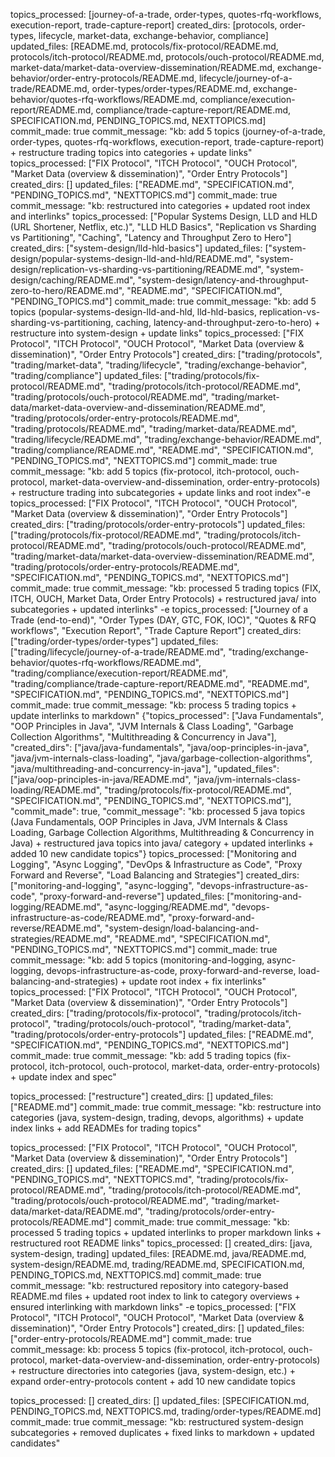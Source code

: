topics_processed: [journey-of-a-trade, order-types, quotes-rfq-workflows, execution-report, trade-capture-report]
created_dirs: [protocols, order-types, lifecycle, market-data, exchange-behavior, compliance]
updated_files: [README.md, protocols/fix-protocol/README.md, protocols/itch-protocol/README.md, protocols/ouch-protocol/README.md, market-data/market-data-overview-dissemination/README.md, exchange-behavior/order-entry-protocols/README.md, lifecycle/journey-of-a-trade/README.md, order-types/order-types/README.md, exchange-behavior/quotes-rfq-workflows/README.md, compliance/execution-report/README.md, compliance/trade-capture-report/README.md, SPECIFICATION.md, PENDING_TOPICS.md, NEXTTOPICS.md]
commit_made: true
commit_message: "kb: add 5 topics (journey-of-a-trade, order-types, quotes-rfq-workflows, execution-report, trade-capture-report) + restructure trading topics into categories + update links"
topics_processed: ["FIX Protocol", "ITCH Protocol", "OUCH Protocol", "Market Data (overview & dissemination)", "Order Entry Protocols"]
created_dirs: []
updated_files: ["README.md", "SPECIFICATION.md", "PENDING_TOPICS.md", "NEXTTOPICS.md"]
commit_made: true
commit_message: "kb: restructured into categories + updated root index and interlinks"
topics_processed: ["Popular Systems Design, LLD and HLD (URL Shortener, Netflix, etc.)", "LLD HLD Basics", "Replication vs Sharding vs Partitioning", "Caching", "Latency and Throughput Zero to Hero"]
created_dirs: ["system-design/lld-hld-basics"]
updated_files: ["system-design/popular-systems-design-lld-and-hld/README.md", "system-design/replication-vs-sharding-vs-partitioning/README.md", "system-design/caching/README.md", "system-design/latency-and-throughput-zero-to-hero/README.md", "README.md", "SPECIFICATION.md", "PENDING_TOPICS.md"]
commit_made: true
commit_message: "kb: add 5 topics (popular-systems-design-lld-and-hld, lld-hld-basics, replication-vs-sharding-vs-partitioning, caching, latency-and-throughput-zero-to-hero) + restructure into system-design + update links"
topics_processed: ["FIX Protocol", "ITCH Protocol", "OUCH Protocol", "Market Data (overview & dissemination)", "Order Entry Protocols"]
created_dirs: ["trading/protocols", "trading/market-data", "trading/lifecycle", "trading/exchange-behavior", "trading/compliance"]
updated_files: ["trading/protocols/fix-protocol/README.md", "trading/protocols/itch-protocol/README.md", "trading/protocols/ouch-protocol/README.md", "trading/market-data/market-data-overview-and-dissemination/README.md", "trading/protocols/order-entry-protocols/README.md", "trading/protocols/README.md", "trading/market-data/README.md", "trading/lifecycle/README.md", "trading/exchange-behavior/README.md", "trading/compliance/README.md", "README.md", "SPECIFICATION.md", "PENDING_TOPICS.md", "NEXTTOPICS.md"]
commit_made: true
commit_message: "kb: add 5 topics (fix-protocol, itch-protocol, ouch-protocol, market-data-overview-and-dissemination, order-entry-protocols) + restructure trading into subcategories + update links and root index"-e 
topics_processed: ["FIX Protocol", "ITCH Protocol", "OUCH Protocol", "Market Data (overview & dissemination)", "Order Entry Protocols"]
created_dirs: ["trading/protocols/order-entry-protocols"]
updated_files: ["trading/protocols/fix-protocol/README.md", "trading/protocols/itch-protocol/README.md", "trading/protocols/ouch-protocol/README.md", "trading/market-data/market-data-overview-dissemination/README.md", "trading/protocols/order-entry-protocols/README.md", "SPECIFICATION.md", "PENDING_TOPICS.md", "NEXTTOPICS.md"]
commit_made: true
commit_message: "kb: processed 5 trading topics (FIX, ITCH, OUCH, Market Data, Order Entry Protocols) + restructured java/ into subcategories + updated interlinks"
-e 
topics_processed: ["Journey of a Trade (end-to-end)", "Order Types (DAY, GTC, FOK, IOC)", "Quotes & RFQ workflows", "Execution Report", "Trade Capture Report"]
created_dirs: ["trading/order-types/order-types"]
updated_files: ["trading/lifecycle/journey-of-a-trade/README.md", "trading/exchange-behavior/quotes-rfq-workflows/README.md", "trading/compliance/execution-report/README.md", "trading/compliance/trade-capture-report/README.md", "README.md", "SPECIFICATION.md", "PENDING_TOPICS.md", "NEXTTOPICS.md"]
commit_made: true
commit_message: "kb: process 5 trading topics + update interlinks to markdown"
{"topics_processed": ["Java Fundamentals", "OOP Principles in Java", "JVM Internals & Class Loading", "Garbage Collection Algorithms", "Multithreading & Concurrency in Java"], "created_dirs": ["java/java-fundamentals", "java/oop-principles-in-java", "java/jvm-internals-class-loading", "java/garbage-collection-algorithms", "java/multithreading-and-concurrency-in-java"], "updated_files": ["java/oop-principles-in-java/README.md", "java/jvm-internals-class-loading/README.md", "trading/protocols/fix-protocol/README.md", "SPECIFICATION.md", "PENDING_TOPICS.md", "NEXTTOPICS.md"], "commit_made": true, "commit_message": "kb: processed 5 java topics (Java Fundamentals, OOP Principles in Java, JVM Internals & Class Loading, Garbage Collection Algorithms, Multithreading & Concurrency in Java) + restructured java topics into java/ category + updated interlinks + added 10 new candidate topics"}
topics_processed: ["Monitoring and Logging", "Async Logging", "DevOps & Infrastructure as Code", "Proxy Forward and Reverse", "Load Balancing and Strategies"]
created_dirs: ["monitoring-and-logging", "async-logging", "devops-infrastructure-as-code", "proxy-forward-and-reverse"]
updated_files: ["monitoring-and-logging/README.md", "async-logging/README.md", "devops-infrastructure-as-code/README.md", "proxy-forward-and-reverse/README.md", "system-design/load-balancing-and-strategies/README.md", "README.md", "SPECIFICATION.md", "PENDING_TOPICS.md", "NEXTTOPICS.md"]
commit_made: true
commit_message: "kb: add 5 topics (monitoring-and-logging, async-logging, devops-infrastructure-as-code, proxy-forward-and-reverse, load-balancing-and-strategies) + update root index + fix interlinks"
topics_processed: ["FIX Protocol", "ITCH Protocol", "OUCH Protocol", "Market Data (overview & dissemination)", "Order Entry Protocols"]
created_dirs: ["trading/protocols/fix-protocol", "trading/protocols/itch-protocol", "trading/protocols/ouch-protocol", "trading/market-data", "trading/protocols/order-entry-protocols"]
updated_files: ["README.md", "SPECIFICATION.md", "PENDING_TOPICS.md", "NEXTTOPICS.md"]
commit_made: true
commit_message: "kb: add 5 trading topics (fix-protocol, itch-protocol, ouch-protocol, market-data, order-entry-protocols) + update index and spec"

topics_processed: ["restructure"]
created_dirs: []
updated_files: ["README.md"]
commit_made: true
commit_message: "kb: restructure into categories (java, system-design, trading, devops, algorithms) + update index links + add READMEs for trading topics"

topics_processed: ["FIX Protocol", "ITCH Protocol", "OUCH Protocol", "Market Data (overview & dissemination)", "Order Entry Protocols"]
created_dirs: []
updated_files: ["README.md", "SPECIFICATION.md", "PENDING_TOPICS.md", "NEXTTOPICS.md", "trading/protocols/fix-protocol/README.md", "trading/protocols/itch-protocol/README.md", "trading/protocols/ouch-protocol/README.md", "trading/market-data/market-data/README.md", "trading/protocols/order-entry-protocols/README.md"]
commit_made: true
commit_message: "kb: processed 5 trading topics + updated interlinks to proper markdown links + restructured root README links"
topics_processed: []
created_dirs: [java, system-design, trading]
updated_files: [README.md, java/README.md, system-design/README.md, trading/README.md, SPECIFICATION.md, PENDING_TOPICS.md, NEXTTOPICS.md]
commit_made: true
commit_message: "kb: restructured repository into category-based README.md files + updated root index to link to category overviews + ensured interlinking with markdown links"
-e topics_processed: ["FIX Protocol", "ITCH Protocol", "OUCH Protocol", "Market Data (overview & dissemination)", "Order Entry Protocols"]
created_dirs: []
updated_files: ["order-entry-protocols/README.md"]
commit_made: true
commit_message: kb: process 5 topics (fix-protocol, itch-protocol, ouch-protocol, market-data-overview-and-dissemination, order-entry-protocols) + restructure directories into categories (java, system-design, etc.) + expand order-entry-protocols content + add 10 new candidate topics

topics_processed: []
created_dirs: []
updated_files: [SPECIFICATION.md, PENDING_TOPICS.md, NEXTTOPICS.md, trading/order-types/README.md]
commit_made: true
commit_message: "kb: restructured system-design subcategories + removed duplicates + fixed links to markdown + updated candidates"